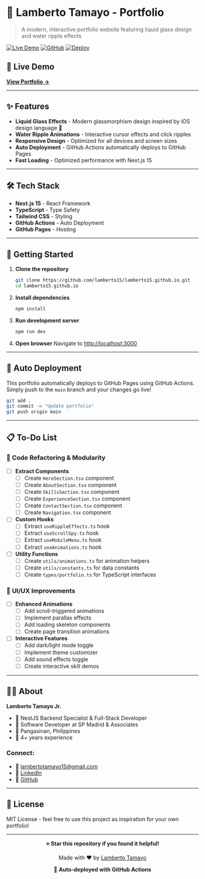 # 🌊 Lamberto Tamayo - Portfolio

> A modern, interactive portfolio website featuring liquid glass design and water ripple effects

[![Live Demo](https://img.shields.io/badge/Live-Demo-brightgreen?style=for-the-badge)](https://lamberto15.github.io)
[![GitHub](https://img.shields.io/badge/GitHub-Repository-blue?style=for-the-badge&logo=github)](https://github.com/lamberto15/lamberto15.github.io)
[![Deploy](https://img.shields.io/badge/Deploy-GitHub%20Actions-blue?style=for-the-badge&logo=github-actions)](https://github.com/features/actions)

## 🚀 Live Demo

**[View Portfolio →](https://lamberto15.github.io)**

---

## ✨ Features

- **Liquid Glass Effects** - Modern glassmorphism design inspired by iOS design language 🍎
- **Water Ripple Animations** - Interactive cursor effects and click ripples
- **Responsive Design** - Optimized for all devices and screen sizes
- **Auto Deployment** - GitHub Actions automatically deploys to GitHub Pages
- **Fast Loading** - Optimized performance with Next.js 15

---

## 🛠️ Tech Stack

- **Next.js 15** - React Framework
- **TypeScript** - Type Safety
- **Tailwind CSS** - Styling
- **GitHub Actions** - Auto Deployment
- **GitHub Pages** - Hosting

---

## 🚀 Getting Started

1. **Clone the repository**
   ```bash
   git clone https://github.com/lamberto15/lamberto15.github.io.git
   cd lamberto15.github.io
   ```

2. **Install dependencies**
   ```bash
   npm install
   ```

3. **Run development server**
   ```bash
   npm run dev
   ```

4. **Open browser**
   Navigate to [http://localhost:3000](http://localhost:3000)

---

## 🔄 Auto Deployment

This portfolio automatically deploys to GitHub Pages using GitHub Actions. Simply push to the `main` branch and your changes go live!

```bash
git add .
git commit -m "Update portfolio"
git push origin main
```

---

## 📋 To-Do List

### 🔧 **Code Refactoring & Modularity**
- [ ] **Extract Components**
  - [ ] Create `HeroSection.tsx` component
  - [ ] Create `AboutSection.tsx` component
  - [ ] Create `SkillsSection.tsx` component
  - [ ] Create `ExperienceSection.tsx` component
  - [ ] Create `ContactSection.tsx` component
  - [ ] Create `Navigation.tsx` component

- [ ] **Custom Hooks**
  - [ ] Extract `useRippleEffects.ts` hook
  - [ ] Extract `useScrollSpy.ts` hook
  - [ ] Extract `useMobileMenu.ts` hook
  - [ ] Extract `useAnimations.ts` hook

- [ ] **Utility Functions**
  - [ ] Create `utils/animations.ts` for animation helpers
  - [ ] Create `utils/constants.ts` for data constants
  - [ ] Create `types/portfolio.ts` for TypeScript interfaces

### 🎨 **UI/UX Improvements**
- [ ] **Enhanced Animations**
  - [ ] Add scroll-triggered animations
  - [ ] Implement parallax effects
  - [ ] Add loading skeleton components
  - [ ] Create page transition animations

- [ ] **Interactive Features**
  - [ ] Add dark/light mode toggle
  - [ ] Implement theme customizer
  - [ ] Add sound effects toggle
  - [ ] Create interactive skill demos

---

## 👨‍💻 About

**Lamberto Tamayo Jr.**
- 🎯 NestJS Backend Specialist & Full-Stack Developer
- 🏢 Software Developer at SP Madrid & Associates
- 📍 Pangasinan, Philippines
- 💼 4+ years experience

### Connect:
- 📧 [lambertotamayo15@gmail.com](mailto:lambertotamayo15@gmail.com)
- 💼 [LinkedIn](https://linkedin.com/in/lamberto15)
- 🐙 [GitHub](https://github.com/lamberto15)

---

## 📄 License

MIT License - feel free to use this project as inspiration for your own portfolio!

---

<div align="center">

**⭐ Star this repository if you found it helpful!**

Made with ❤️ by [Lamberto Tamayo](https://github.com/lamberto15)

🚀 **Auto-deployed with GitHub Actions**

</div>
